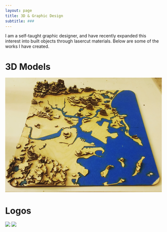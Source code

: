 ```yaml
---
layout: page
title: 3D & Graphic Design
subtitle: ###
---
```


I am a self-taught graphic designer, and have recently expanded this interest into built objects through lasercut materials. Below are some of the works I have created.

# 3D Models
![](img/gbos_lasercut.jpg?raw=true)

# Logos
![]("img/AV_ASAT-LOGO.png"?raw=false)
![]("img/AV_nds_logo.png"?raw=false)
